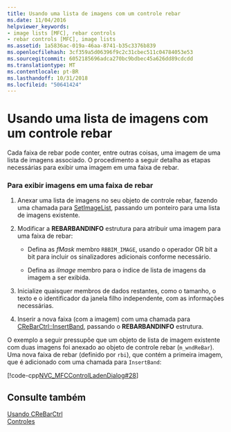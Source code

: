 ```yaml
---
title: Usando uma lista de imagens com um controle rebar
ms.date: 11/04/2016
helpviewer_keywords:
- image lists [MFC], rebar controls
- rebar controls [MFC], image lists
ms.assetid: 1a5836ac-019a-46aa-8741-b35c3376b839
ms.openlocfilehash: 3cf359a5d06396f9c2c31cbec511c04784053e53
ms.sourcegitcommit: 6052185696adca270bc9bdbec45a626dd89cdcdd
ms.translationtype: MT
ms.contentlocale: pt-BR
ms.lasthandoff: 10/31/2018
ms.locfileid: "50641424"
---
```

# <a name="using-an-image-list-with-a-rebar-control"></a>Usando uma lista de imagens com um controle rebar

Cada faixa de rebar pode conter, entre outras coisas, uma imagem de uma lista de imagens associado. O procedimento a seguir detalha as etapas necessárias para exibir uma imagem em uma faixa de rebar.

### <a name="to-display-images-in-a-rebar-band"></a>Para exibir imagens em uma faixa de rebar

1. Anexar uma lista de imagens no seu objeto de controle rebar, fazendo uma chamada para [SetImageList](../mfc/reference/crebarctrl-class.md#setimagelist), passando um ponteiro para uma lista de imagens existente.

1. Modificar a **REBARBANDINFO** estrutura para atribuir uma imagem para uma faixa de rebar:

   - Defina as *fMask* membro `RBBIM_IMAGE`, usando o operador OR bit a bit para incluir os sinalizadores adicionais conforme necessário.

   - Defina as *iImage* membro para o índice de lista de imagens da imagem a ser exibida.

1. Inicialize quaisquer membros de dados restantes, como o tamanho, o texto e o identificador da janela filho independente, com as informações necessárias.

1. Inserir a nova faixa (com a imagem) com uma chamada para [CReBarCtrl::InsertBand](../mfc/reference/crebarctrl-class.md#insertband), passando o **REBARBANDINFO** estrutura.

O exemplo a seguir pressupõe que um objeto de lista de imagem existente com duas imagens foi anexado ao objeto de controle rebar (`m_wndReBar`). Uma nova faixa de rebar (definido por `rbi`), que contém a primeira imagem, que é adicionado com uma chamada para `InsertBand`:

[!code-cpp[NVC_MFCControlLadenDialog#28](../mfc/codesnippet/cpp/using-an-image-list-with-a-rebar-control_1.cpp)]

## <a name="see-also"></a>Consulte também

[Usando CReBarCtrl](../mfc/using-crebarctrl.md)<br/>
[Controles](../mfc/controls-mfc.md)

